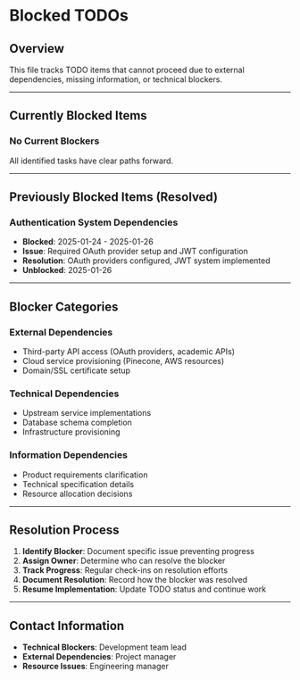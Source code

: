 # Blocked TODOs

## Overview
This file tracks TODO items that cannot proceed due to external dependencies, missing information, or technical blockers.

---

## Currently Blocked Items

### No Current Blockers
All identified tasks have clear paths forward.

---

## Previously Blocked Items (Resolved)

### Authentication System Dependencies
- **Blocked**: 2025-01-24 - 2025-01-26
- **Issue**: Required OAuth provider setup and JWT configuration
- **Resolution**: OAuth providers configured, JWT system implemented
- **Unblocked**: 2025-01-26

---

## Blocker Categories

### External Dependencies
- Third-party API access (OAuth providers, academic APIs)
- Cloud service provisioning (Pinecone, AWS resources)
- Domain/SSL certificate setup

### Technical Dependencies  
- Upstream service implementations
- Database schema completion
- Infrastructure provisioning

### Information Dependencies
- Product requirements clarification
- Technical specification details
- Resource allocation decisions

---

## Resolution Process

1. **Identify Blocker**: Document specific issue preventing progress
2. **Assign Owner**: Determine who can resolve the blocker
3. **Track Progress**: Regular check-ins on resolution efforts
4. **Document Resolution**: Record how the blocker was resolved
5. **Resume Implementation**: Update TODO status and continue work

---

## Contact Information

- **Technical Blockers**: Development team lead
- **External Dependencies**: Project manager
- **Resource Issues**: Engineering manager